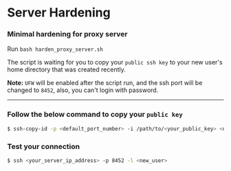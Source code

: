# Server Hardening
### Minimal hardening for proxy server

Run `bash harden_proxy_server.sh`

The script is waiting for you to copy your `public ssh key` to your new user's home directory that was created recently. 

**Note:** `UFW` will be enabled after the script run, and the ssh port will be changed to `8452`, also, you can't login with password.

--- 

### Follow the below command to copy your `public key`
```bash
$ ssh-copy-id -p <default_port_number> -i /path/to/<your_public_key> <new_user>@<server_address>
```

### Test your connection
```bash
$ ssh <your_server_ip_address> -p 8452 -l <new_user>
```
